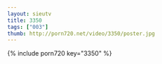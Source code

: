 ```yaml
--- 
layout: sieutv
title: 3350
tags: ["003"]
thumb: http://porn720.net/video/3350/poster.jpg
---
```

{% include porn720 key="3350" %} 
